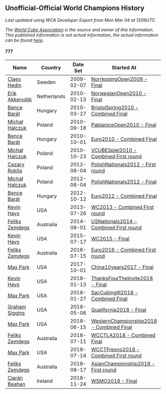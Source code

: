 ## Unofficial-Official World Champions History

*Last updated using WCA Developer Export from Mon Mar 04 at 1209UTC*

*The [World Cube Association](https://www.worldcubeassociation.org) is the source and owner of this information. This published information is not actual information, the actual information can be found [here](https://www.worldcubeassociation.org/results).*

#### 777

|Name|Country|Date Set|Started At|Ended At|Days Held|  
|--|--|--|--|--|--|  
|[Claes Hedin](https://www.worldcubeassociation.org/persons/2009HEDI01)|Sweden|2009-02-07|[NorrkopingOpen2009 - Final](https://www.worldcubeassociation.org/competitions/NorrkopingOpen2009/results/all#e777_f)|1 year after [NorrkopingOpen2009](https://www.worldcubeassociation.org/competitions/NorrkopingOpen2009/results/all#e777_f)|365|  
|[Erik Akkersdijk](https://www.worldcubeassociation.org/persons/2005AKKE01)|Netherlands|2010-02-13|[NorwegianOpen2010 - Final](https://www.worldcubeassociation.org/competitions/NorwegianOpen2010/results/all#e777_f)|[BristolSpring2010 - Combined Final](https://www.worldcubeassociation.org/competitions/BristolSpring2010/results/all#e777_c)|42|  
|[Bence Barát](https://www.worldcubeassociation.org/persons/2008BARA01)|Hungary|2010-03-27|[BristolSpring2010 - Combined Final](https://www.worldcubeassociation.org/competitions/BristolSpring2010/results/all#e777_c)|[PabianiceOpen2010 - Final](https://www.worldcubeassociation.org/competitions/PabianiceOpen2010/results/all#e777_f)|175|  
|[Michał Halczuk](https://www.worldcubeassociation.org/persons/2006HALC01)|Poland|2010-09-18|[PabianiceOpen2010 - Final](https://www.worldcubeassociation.org/competitions/PabianiceOpen2010/results/all#e777_f)|[Euro2010 - Combined Final](https://www.worldcubeassociation.org/competitions/Euro2010/results/all#e777_c)|14|  
|[Bence Barát](https://www.worldcubeassociation.org/persons/2008BARA01)|Hungary|2010-10-01|[Euro2010 - Combined Final](https://www.worldcubeassociation.org/competitions/Euro2010/results/all#e777_c)|[VCUBESpiel2010 - Combined First round](https://www.worldcubeassociation.org/competitions/VCUBESpiel2010/results/all#e777_d)|21|  
|[Michał Halczuk](https://www.worldcubeassociation.org/persons/2006HALC01)|Poland|2010-10-23|[VCUBESpiel2010 - Combined First round](https://www.worldcubeassociation.org/competitions/VCUBESpiel2010/results/all#e777_d)|[PolishNationals2012 - First round](https://www.worldcubeassociation.org/competitions/PolishNationals2012/results/all#e777_1)|651|  
|[Cezary Rokita](https://www.worldcubeassociation.org/persons/2011ROKI01)|Poland|2012-08-04|[PolishNationals2012 - First round](https://www.worldcubeassociation.org/competitions/PolishNationals2012/results/all#e777_1)|[PolishNationals2012 - Final](https://www.worldcubeassociation.org/competitions/PolishNationals2012/results/all#e777_f)|0|  
|[Michał Halczuk](https://www.worldcubeassociation.org/persons/2006HALC01)|Poland|2012-08-04|[PolishNationals2012 - Final](https://www.worldcubeassociation.org/competitions/PolishNationals2012/results/all#e777_f)|[Euro2012 - Combined Final](https://www.worldcubeassociation.org/competitions/Euro2012/results/all#e777_c)|70|  
|[Bence Barát](https://www.worldcubeassociation.org/persons/2008BARA01)|Hungary|2012-10-12|[Euro2012 - Combined Final](https://www.worldcubeassociation.org/competitions/Euro2012/results/all#e777_c)|[WC2013 - Combined First round](https://www.worldcubeassociation.org/competitions/WC2013/results/all#e777_d)|287|  
|[Kevin Hays](https://www.worldcubeassociation.org/persons/2009HAYS01)|USA|2013-07-26|[WC2013 - Combined First round](https://www.worldcubeassociation.org/competitions/WC2013/results/all#e777_d)|1 year after [WC2013](https://www.worldcubeassociation.org/competitions/WC2013/results/all#e777_f)|365|  
|[Feliks Zemdegs](https://www.worldcubeassociation.org/persons/2009ZEMD01)|Australia|2014-08-01|[USNationals2014 - Combined First round](https://www.worldcubeassociation.org/competitions/USNationals2014/results/all#e777_d)|[WC2015 - Final](https://www.worldcubeassociation.org/competitions/WC2015/results/all#e777_f)|350|  
|[Kevin Hays](https://www.worldcubeassociation.org/persons/2009HAYS01)|USA|2015-07-17|[WC2015 - Final](https://www.worldcubeassociation.org/competitions/WC2015/results/all#e777_f)|[Euro2016 - Combined First round](https://www.worldcubeassociation.org/competitions/Euro2016/results/all#e777_d)|364|  
|[Feliks Zemdegs](https://www.worldcubeassociation.org/persons/2009ZEMD01)|Australia|2016-07-15|[Euro2016 - Combined First round](https://www.worldcubeassociation.org/competitions/Euro2016/results/all#e777_d)|[China10years2017 - Final](https://www.worldcubeassociation.org/competitions/China10years2017/results/all#e777_f)|442|  
|[Max Park](https://www.worldcubeassociation.org/persons/2012PARK03)|USA|2017-10-01|[China10years2017 - Final](https://www.worldcubeassociation.org/competitions/China10years2017/results/all#e777_f)|[ThanksFourTheInvite2018 - Final](https://www.worldcubeassociation.org/competitions/ThanksFourTheInvite2018/results/all#e777_f)|103|  
|[Kevin Hays](https://www.worldcubeassociation.org/persons/2009HAYS01)|USA|2018-01-13|[ThanksFourTheInvite2018 - Final](https://www.worldcubeassociation.org/competitions/ThanksFourTheInvite2018/results/all#e777_f)|[SacCubingIII2018 - Combined Final](https://www.worldcubeassociation.org/competitions/SacCubingIII2018/results/all#e777_c)|15|  
|[Max Park](https://www.worldcubeassociation.org/persons/2012PARK03)|USA|2018-01-27|[SacCubingIII2018 - Combined Final](https://www.worldcubeassociation.org/competitions/SacCubingIII2018/results/all#e777_c)|[Qualifornia2018 - Final](https://www.worldcubeassociation.org/competitions/Qualifornia2018/results/all#e777_f)|98|  
|[Graham Siggins](https://www.worldcubeassociation.org/persons/2016SIGG01)|USA|2018-05-06|[Qualifornia2018 - Final](https://www.worldcubeassociation.org/competitions/Qualifornia2018/results/all#e777_f)|[WesternChampionship2018 - Combined Final](https://www.worldcubeassociation.org/competitions/WesternChampionship2018/results/all#e777_c)|42|  
|[Max Park](https://www.worldcubeassociation.org/persons/2012PARK03)|USA|2018-06-15|[WesternChampionship2018 - Combined Final](https://www.worldcubeassociation.org/competitions/WesternChampionship2018/results/all#e777_c)|[WCCTLA2018 - Combined Final](https://www.worldcubeassociation.org/competitions/WCCTLA2018/results/all#e777_c)|24|  
|[Feliks Zemdegs](https://www.worldcubeassociation.org/persons/2009ZEMD01)|Australia|2018-07-11|[WCCTLA2018 - Combined Final](https://www.worldcubeassociation.org/competitions/WCCTLA2018/results/all#e777_c)|[WCCTFresno2018 - Combined First round](https://www.worldcubeassociation.org/competitions/WCCTFresno2018/results/all#e777_d)|3|  
|[Max Park](https://www.worldcubeassociation.org/persons/2012PARK03)|USA|2018-07-14|[WCCTFresno2018 - Combined First round](https://www.worldcubeassociation.org/competitions/WCCTFresno2018/results/all#e777_d)|[AsianChampionship2018 - First round](https://www.worldcubeassociation.org/competitions/AsianChampionship2018/results/all#e777_1)|36|  
|[Feliks Zemdegs](https://www.worldcubeassociation.org/persons/2009ZEMD01)|Australia|2018-08-17|[AsianChampionship2018 - First round](https://www.worldcubeassociation.org/competitions/AsianChampionship2018/results/all#e777_1)|[WSMO2018 - Final](https://www.worldcubeassociation.org/competitions/WSMO2018/results/all#e777_f)|98|  
|[Ciarán Beahan](https://www.worldcubeassociation.org/persons/2012BEAH01)|Ireland|2018-11-24|[WSMO2018 - Final](https://www.worldcubeassociation.org/competitions/WSMO2018/results/all#e777_f)|Ongoing|99|  
